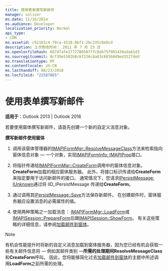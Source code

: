 ```yaml
---
title: 使用表单撰写新邮件
manager: soliver
ms.date: 11/16/2014
ms.audience: Developer
localization_priority: Normal
api_type:
- COM
ms.assetid: c92181c4-79ca-4310-8bf1-2bc335c8e0cd
description: 上次修改时间： 2011 年 7 月 23 日
ms.openlocfilehash: 667d7afe1772786507ffc8eb75f901439ada61d3
ms.sourcegitcommit: 0cf39e5382b8c6f236c8a63c6036849ed3527ded
ms.translationtype: MT
ms.contentlocale: zh-CN
ms.lasthandoff: 08/23/2018
ms.locfileid: "22587865"
---
```

# <a name="composing-a-new-message-by-using-a-form"></a>使用表单撰写新邮件

  
  
**适用于**：Outlook 2013 | Outlook 2016 
  
若要使用窗体撰写新邮件，请首先创建一个新的自定义消息对象。
  
 **撰写新邮件使用窗体**
  
1. 调用该窗体管理器的[IMAPIFormMgr::ResolveMessageClass](imapiformmgr-resolvemessageclass.md)方法来检索指向窗体信息对象 — 一个对象，实现[IMAPIFormInfo: IMAPIProp](imapiforminfoimapiprop.md)接口。 
    
2. 将指针传递给[IMAPIFormMgr::CreateForm](imapiformmgr-createform.md)调用中的窗体信息对象。 **CreateForm**加载的相应窗体服务器。 此外，将接口标识传递给**CreateForm**来指定要用于访问新邮件的接口。 通常情况下，您请求[IPersistMessage: IUnknown](ipersistmessageiunknown.md)通过将 IID_IPersistMessage 传递给**CreateForm**。
    
3. 通过调用其[IPersistMessage::Save](ipersistmessage-save.md)方法保存新邮件。 在创建邮件时，窗体服务器应设置消息的必需属性的值。 
    
4. 使用两种策略之一加载消息： [IMAPIFormMgr::LoadForm](imapiformmgr-loadform.md)或[IMAPISession::PrepareForm](imapisession-prepareform.md)后跟[IMAPISession::ShowForm](imapisession-showform.md)。 有关这些策略的详细信息，请参阅[加载邮件到窗体](loading-a-message-into-a-form.md)。
    
> [!NOTE]
> 有机会性能提升时将新的自定义消息加载到窗体服务器，因为您已经有机会获取一些有关邮件信息将 — 例如其邮件类别 —**所需的处理期间ResolveMessageClass**和**CreateForm**呼叫。 因此，您将能够简化过去[加载邮件到窗体](loading-a-message-into-a-form.md)的主题中所述调用**LoadForm**之前所需的处理。 
  

